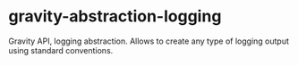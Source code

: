 # gravity-abstraction-logging
Gravity API, logging abstraction. Allows to create any type of logging output using standard conventions.

